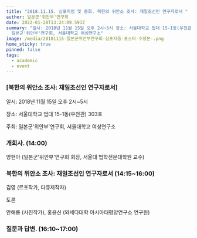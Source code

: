 ```yaml
---
title: "2018.11.15. 심포지엄 및 총회. 북한의 위안소 조사: 재일조선인 연구자로서 "
author: 일본군'위안부'연구회
date: 2022-01-28T13:24:09.593Z
summary: "일시: 2018년 11월 15일 오후 2시~5시 장소: 서울대학교 법대 15-1동(우천관) 303호 주최:
  일본군'위안부'연구회, 서울대학교 여성연구소"
image: /media/20181115-일본군위안부연구회-심포지움-포스터-수정본-.png
home_sticky: true
pinned: false
tags:
  - academic
  - event
---
```

### \[북한의 위안소 조사: 재일조선인 연구자로서]

일시: 2018년 11월 15일 오후 2시~5시 

장소: 서울대학교 법대 15-1동(우천관) 303호 

주최: 일본군'위안부'연구회, 서울대학교 여성연구소



### **개회사. (14:00)** 

양현아 (일본군'위안부'연구회 회장, 서울대 법학전문대학원 교수) 



### 북한의 위안소 조사: 재일조선인 연구자로서 (14:15~16:00)

김영 (르포작가, 다큐제작자)



토론

안해룡 (사진작가), 홍윤신 (와세다대학 아시아태평양연구소 연구원)



### 질문과 답변. (16:10~17:00)